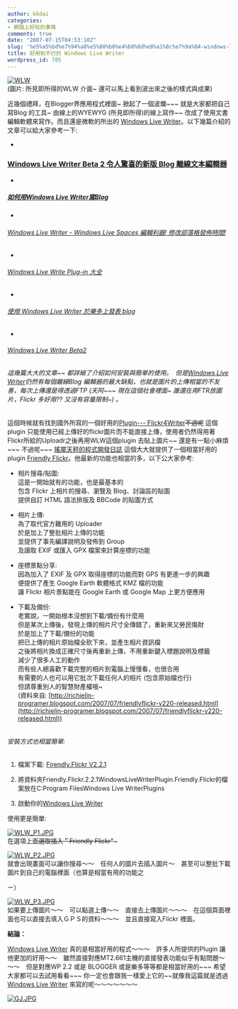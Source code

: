 ```yaml
---
author: kkdai
categories:
- 網路上好玩的事情
comments: true
date: "2007-07-15T04:53:10Z"
slug: '%e5%a5%bd%e7%94%a8%e5%88%b0%e4%b8%8d%e8%a1%8c%e7%9a%84-windows-live-writer'
title: 好用到不行的 Windows Live Writer
wordpress_id: 705
---
```


[![WLW](http://static.flickr.com/1164/810387395_87274f7328.jpg)](http://www.flickr.com/photos/27643002@N00/810387395/)  
(圖片: 所見即所得的WLW 介面~ 還可以馬上看到波出來之後的樣式與成果)







近幾個禮拜，在Blogger界應用程式裡面~ 掀起了一個波爛~~~ 就是大家都把自己寫Blog 的工具~ 由線上的WYEWYG (所見即所得)的線上寫作~~ 改成了使用文書編輯軟體來寫作。而且還是微軟的所出的 [Windows Live Writer](http://windowslivewriter.spaces.live.com/PersonalSpace.aspx?_c02_owner=1)。以下幾篇介紹的文章可以給大家參考一下:


<!--more-->





  * 


##### 


### [Windows Live Writer Beta 2 令人驚喜的新版 Blog 離線文本編輯器](http://playpcesor.blogspot.com/2007/05/windows-live-writer-beta-2-blog.html)



  * 


##### [如何用Windows Live Writer寫Blog](http://playpcesor.blogspot.com/2007/01/windows-live-writerblogger.html)



  * 


###### [Windows Live Writer - Windows Live Spaces 編輯利器! 修改部落格發佈時間!](http://camuschu.spaces.live.com/blog/cns!85BD955C085738A8!1218.entry)



  * 


###### [Windows Live Write Plug-in 大全](http://www.cnblogs.com/jessezhao/archive/2007/02/02/637626.html)



  * 


###### [使用 Windows Live Writer 於樂多上發表 blog](http://blog.roodo.com/syshen/archives/2060613.html)



  * 


###### [Windows Live Writer Beta2](http://richielin-programer.blogspot.com/2007/06/windows-live-writer-beta2.html)




###### 




###### 這幾篇大大的文章~~ 都詳細了介紹如何安裝與簡單的使用。　但是[Windows Live Writer](http://windowslivewriter.spaces.live.com/PersonalSpace.aspx?_c02_owner=1)仍然有每個離線Blog 編輯器的最大缺點，也就是圖片的上傳相當的不友善，每次上傳還是得透過FTP (天阿~~~ 現在這個社會裡面~ 誰還在用FTR放圖片，Flickr 多好用?? 又沒有容量限制~) 。




這個時候就有找到國外所寫的一個好用的[Plugin--- Flickr4Writer](http://www.codeplex.com/flickr4writer/Release/ProjectReleases.aspx?ReleaseId=4269)~~不過呢~~ 這個plugin 只能使用已經上傳好的flickr圖片而不能直接上傳，使用者仍然得用著Flickr所給的Uploadr之後再用WLW這個plugin 去貼上圖片~~ 還是有一點小麻煩~~~ 不過呢~~~ [搖擺天秤的程式開發日誌](http://richielin-programer.blogspot.com/index.html) 這個大大就提供了一個相當好用的plugin [Friendly Flickr](http://richielin-programer.blogspot.com/2007/07/friendlyflickr-v220-released.html)。他最新的功能也相當的多，以下公大家參考:






  * 相片搜尋/貼圖:   
這是一開始就有的功能，也是最基本的  
包含 Flickr 上相片的搜尋、瀏覽及 Blog、討論區的貼圖  
提供自訂 HTML 語法排版及 BBCode 的貼圖方式

  * 相片上傳:   
為了取代官方難用的 Uploader  
於是加上了整批相片上傳的功能  
並提供了事先編譯說明及發佈到 Group   
及讀取 EXIF 或匯入 GPX 檔案來計算座標的功能 

  * 座標景點分享:   
因為加入了 EXIF 及 GPX 取得座標的功能而對 GPS 有更進一步的興趣  
便提供了產生 Google Earth 軟體格式 KMZ 檔的功能  
讓 Flickr 相片景點能在 Google Earth 或 Google Map 上更方便應用 

  * 下載及備份:   
老實說，一開始根本沒想到下載/備份有什麼用  
但是某次上傳後，發現上傳的相片尺寸全傳錯了，重新來又勞民傷財  
於是加上了下載/備份的功能  
把已上傳的相片原始檔全砍下來，並產生相片資訊檔  
之後將相片換成正確尺寸後再重新上傳，不用重新鍵入標題說明及標籤  
減少了很多人工的動作  
而有些人總喜歡下載完整的相片到電腦上慢慢看，也很合用  
有需要的人也可以用它批次下載任何人的相片 (包含原始檔也行)  
但請尊重別人的智慧財產權哦~  
(資料來自: [http://richielin-programer.blogspot.com/2007/07/friendlyflickr-v220-released.html](http://richielin-programer.blogspot.com/2007/07/friendlyflickr-v220-released.html))



###### 




###### 安裝方式也相當簡單:






  1. 檔案下載: [Firendly.Flickr V2.2.1](http://richielin996.googlepages.com/Friendly.Flickr.2.2.1.rar)

  2. 將資料夾Friendly.Flickr.2.2.1WindowsLiveWriterPlugin.Friendly.Flickr的檔案放在C:Program FilesWindows Live WriterPlugins

  3. 啟動你的[Windows Live Writer](http://windowslivewriter.spaces.live.com/PersonalSpace.aspx?_c02_owner=1)






使用更是簡單:




[![WLW_P1.JPG](http://farm2.static.flickr.com/1212/810857953_d509974702_m.jpg)](http://www.flickr.com/photos/27643002@N00/810857953/)  
在選項上面~~選取插入＂Friendly Flickr"~~~







[![WLW_P2.JPG](http://farm2.static.flickr.com/1433/810858657_45fdf67fb3_m.jpg)](http://www.flickr.com/photos/27643002@N00/810858657/)  
就會出現畫面可以讓你搜尋～～　任何人的圖片去插入圖片～　甚至可以整批下載圖片到自己的電腦裡面（也算是相當有用的功能之




ㄧ）  





[](http://www.flickr.com/photos/27643002@N00/810857953/)




[![WLW_P3.JPG](http://farm2.static.flickr.com/1219/810857257_136d57d51e_m.jpg)](http://www.flickr.com/photos/27643002@N00/810857257/)  
如果要上傳圖片～～　可以點選上傳～～　直接去上傳圖片～～～　在這個頁面裡面也可以直接去填入ＧＰＳ的資料～～～　並且直接寫入Flickr 裡面。







**結論：**




[Windows Live Writer](http://windowslivewriter.spaces.live.com/PersonalSpace.aspx?_c02_owner=1) 真的是相當好用的程式～～～　許多人所提供的Plugin 讓他更加的好用～～　雖然直接對應MT2.661主機的直接發表功能似乎有點問題～～～　但是對應WP 2.2 或是 BLOGGER 或是樂多等等都是相當好用的~~~ 希望大家都可以去試用看看~~~ 你一定也會跟我一樣愛上它的~~就像我這篇就是透過[Windows Live Writer](http://windowslivewriter.spaces.live.com/PersonalSpace.aspx?_c02_owner=1) 來寫的呢～～～～～～～




[![GJ.JPG](http://farm2.static.flickr.com/1412/810906623_2665e6d7d9_o.jpg)](http://www.flickr.com/photos/evanlin/810906623/)
